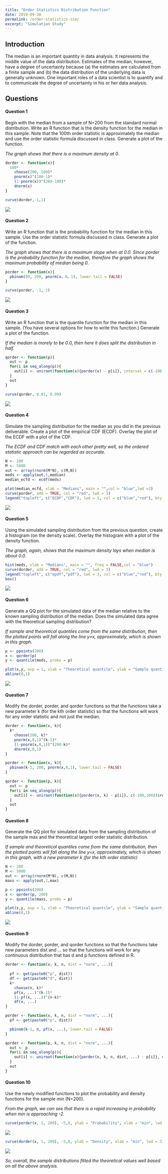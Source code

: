 ```yaml
---
title: "Order Statistics Distribution Function"
date: 2019-09-30
permalink: /order-statistics-sim/
excerpt: "Simulation Study"
---
```



## Introduction


The median is an important quantity in data analysis. It represents the middle value of the data distribution. Estimates of the median, however, have a degree of uncertainty because (a) the estimates are calculated from a finite sample and (b) the data distribution of the underlying data is generally unknown. One important roles of a data scientist is to quantify and to communicate the degree of uncertainty in his or her data analysis.




## Questions

#### Question 1

Begin with the median from a sample of N=200 from the standard normal distribution. Write an R function that is the density function for the median in this sample. Note that the 100th order statistic is approximately the median and use the order statistic formula discussed in class. Generate a plot of the function.

*The graph shows that there is a maximum density at 0.*

```r
dorder <- function(x){
  100*
    choose(200, 100)*
    pnorm(x)^(100-1)*
    (1-pnorm(x))^(200-100)*
    dnorm(x)
}

curve(dorder,-1,1)
```
![](/images/order1.PNG)



#### Question 2

Write an R function that is the probability function for the median in this sample. Use the order statistic formula discussed in class. Generate a plot of the function.

*The graph shows that there is a maximum slope when at 0.0. Since porder is the probability function for the median, therefore the graph shows the maximum probability of median being 0.*

```r
porder <- function(x){
  pbinom(99, 200, pnorm(x，0，1), lower.tail = FALSE)
}

curve(porder, -1, 1)
```
![](/images/order2.PNG)



#### Question 3

Write an R function that is the quantile function for the median in this sample. (You have several options for how to write this function.) Generate a plot of the function.

*If the median is morely to be 0.0, then here it does split the distribution in half.*  

```r
qorder <- function(p){
  out <- p
  for(i in seq_along(p)){
    out[i] <- uniroot(function(x){porder(x) - p[i]}, interval = c(-100,100))$root
  }
  out
}

curve(qorder, 0.01, 0.99)
```
![](/images/order3.PNG)



#### Question 4

Simulate the sampling distribution for the median as you did in the previous deliverable. Create a plot of the empirical CDF (ECDF). Overlay the plot of the ECDF with a plot of the CDF.

*The ECDF and CDF match with each other pretty well, so the ordered statistic approach can be regarded as accurate.*

```r
N <- 200
M <- 5000
out <- array(rnorm(M*N), c(M,N))
meds <- apply(out,1,median)
median_ecfd <- ecdf(meds)

plot(median_ecfd, xlab = "Medians", main = "",col = "blue",lwd =3)
curve(porder, add = TRUE, col = "red", lwd = 3)
legend("topleft", c("ECDF","CDF"), lwd = 3, col = c("blue","red"), bty = "n")
```
![](/images/order4.PNG)



#### Question 5

Using the simulated sampling distribution from the previous question, create a histogram (on the density scale). Overlay the histogram with a plot of the density function.

*The graph, again, shows that the maximum density lays when median is about 0.0.*

```r
hist(meds, xlab = "Medians", main = "", freq = FALSE,col = "blue")
curve(dorder, add = TRUE, col = "red", lwd = 3)
legend("topleft", c("epdf","pdf"), lwd = 3, col = c("blue","red"), bty = "n")
box()
```
![](/images/order5.PNG)



#### Question 6

Generate a QQ plot for the simulated data of the median relative to the known sampling distribution of the median. Does the simulated data agree with the theoretical sampling distribution?

*If sample and theoretical quantiles come from the same distribution, then the plotted points will fall along the line y=x, approximately, which is shown in this graph.*

```r
p <- ppoints(200)
x <- qorder(p)
y <- quantile(meds, probs = p)

plot(x,y, asp = 1, xlab = "Theoretical quantile", ylab = "Sample quantile")
abline(0,1)
```
![](/images/order6.PNG)



#### Question 7

Modify the dorder, porder, and qorder functions so that the functions take a new parameter k (for the kth order statistic) so that the functions will work for any order statistic and not just the median.

```r
dorder <- function(x, k){
  k*
    choose(200, k)*
    pnorm(x,0,1)^(k-1)*
    (1-pnorm(x,0,1))^(200-k)*
    dnorm(x,0,1)
}

porder <- function(x, k){
  pbinom(k-1, 200, pnorm(x,0,1), lower.tail = FALSE)
}

qorder <- function(p, k){
  out <- p
  for(i in seq_along(p)){
    out[i] <- uniroot(function(x){porder(x, k) - p[i]}, c(-100,100))$root
  }
  out
}
```



#### Question 8

Generate the QQ plot for simulated data from the sampling distribution of the sample max and the theoretical largest order statistic distribution.

*If sample and theoretical quantiles come from the same distribution, then the plotted points will fall along the line y=x, approximately, which is shown in this graph, with a new parameter k (for the kth order statistic)*

```r
N <- 200
M <- 5000
out <- array(rnorm(M*N), c(M,N))
maxs <- apply(out,1,max)

p <- ppoints(200)
x <- qorder(p, 200)
y <- quantile(maxs, probs = p)

plot(x,y, asp = 1, xlab = "Theoretical quantile", ylab = "Sample quantile")
abline(0,1)

```
![](/images/order7.PNG)



#### Question 9

Modify the dorder, porder, and qorder functions so that the functions take new parameters dist and ... so that the functions will work for any continuous distribution that has d and p functions defined in R.

```r
dorder <- function(x, k, n, dist = "norm", ...){
  
  pf <- get(paste0("p", dist))
  df <- get(paste0("d", dist))
  k*
    choose(n, k)*
    pf(x, ...)^(k-1)*
    (1-pf(x, ...))^(n-k)*
    df(x, ...)
}

porder <- function(x, k, n, dist = "norm", ...){
  pf <- get(paste0("p", dist))

  pbinom(k-1, n, pf(x, ...), lower.tail = FALSE)
}

qorder <- function(p, k, n, dist = "norm", ...){
  out <- p
  for(i in seq_along(p)){
    out[i] <- uniroot(function(x){porder(x, k, n, dist, ...) - p[i]}, c(-100,100))$root
  }
  out
}
```



#### Question 10

Use the newly modified functions to plot the probability and density functions for the sample min (N=200).

*From the graph, we can see that there is a rapid increasing in probability when min is approaching -2.*

```r
curve(porder(x, 1, 200), -5,0, ylab = "Probability", xlab = "min", lwd = 3)
```
![](/images/order8.PNG)

```r
curve(dorder(x, 1, 200), -5,0, ylab = "Density", xlab = "min", lwd = 3)
```
![](/images/order9.PNG)

*So, overall, the sample distributions fitted the theoretical values well based on all the above analysis.*